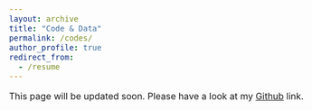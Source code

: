 ```yaml
---
layout: archive
title: "Code & Data"
permalink: /codes/
author_profile: true
redirect_from:
  - /resume
---
```


<style type="text/css"> body{ font-size: 12pt; } </style> 

This page will be updated soon. Please have a look at my [Github](https://github.com/Muhammad-Owais635) link.
